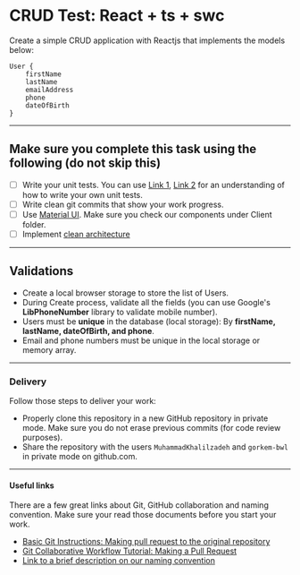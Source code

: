 # CRUD Test: React + ts + swc

Create a simple CRUD application with Reactjs that implements the models below:

```
User {
    firstName
    lastName
    emailAddress
    phone
    dateOfBirth
}
```

---

## Make sure you complete this task using the following (do not skip this)

- [ ] Write your unit tests. You can use [Link 1](https://www.testim.io/blog/node-js-unit-testing-get-started-quickly-with-examples/), [Link 2](https://www.lambdatest.com/learning-hub/nodejs-unit-testing) for an understanding of how to write your own unit tests.
- [ ] Write clean git commits that show your work progress.
- [ ] Use [Material UI](https://mui.com/material-ui/getting-started/). Make sure you check our components under Client folder.
- [ ] Implement [clean architecture](https://github.com/bluewave-labs/verifywise/blob/master/Clean_Architecture.md#clean-architecture)

---

## Validations

- Create a local browser storage to store the list of Users.
- During Create process, validate all the fields (you can use Google's **LibPhoneNumber** library to validate mobile number).
- Users must be **unique** in the database (local storage): By **firstName, lastName, dateOfBirth, and phone**.
- Email and phone numbers must be unique in the local storage or memory array.

---

### Delivery

Follow those steps to deliver your work: 

-  Properly clone this repository in a new GitHub repository in private mode. Make sure you do not erase previous commits (for code review purposes).
-  Share the repository with the users `MuhammadKhalilzadeh` and `gorkem-bwl` in private mode on github.com.
  
---

#### Useful links

There are a few great links about Git, GitHub collaboration and naming convention. Make sure your read those documents before you start your work. 

- [Basic Git Instructions: Making pull request to the original repository](https://github.com/MuhammadKhalilzadeh/basic-git-instructions?tab=readme-ov-file#making-pull-request-to-the-original-repository)
- [Git Collaborative Workflow Tutorial: Making a Pull Request](https://github.com/ajhollid/bluewave_collaborative_git?tab=readme-ov-file#making-a-pull-request)
- [Link to a brief description on our naming convention](https://github.com/MuhammadKhalilzadeh/basic-git-instructions?tab=readme-ov-file#checking-out-and-creating-a-new-branch)
